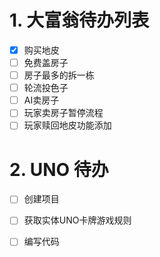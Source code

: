 # 1. 大富翁待办列表
-[X] 购买地皮
-[ ] 免费盖房子
-[ ] 房子最多的拆一栋
-[ ] 轮流投色子
-[ ] AI卖房子
-[ ] 玩家卖房子暂停流程
-[ ] 玩家赎回地皮功能添加 

# 2. UNO 待办
-[ ] 创建项目
-[ ] 获取实体UNO卡牌游戏规则
-[ ] 编写代码


